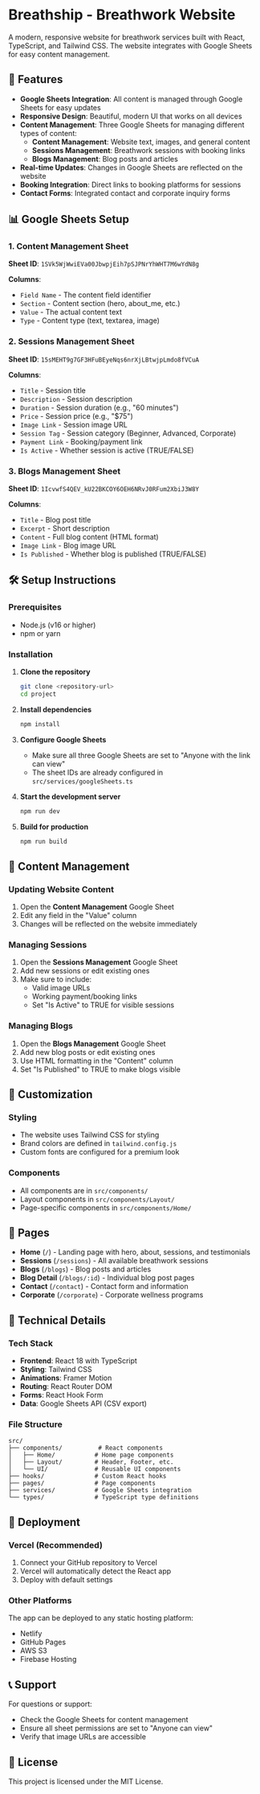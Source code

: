 # Breathship - Breathwork Website

A modern, responsive website for breathwork services built with React, TypeScript, and Tailwind CSS. The website integrates with Google Sheets for easy content management.

## 🚀 Features

- **Google Sheets Integration**: All content is managed through Google Sheets for easy updates
- **Responsive Design**: Beautiful, modern UI that works on all devices
- **Content Management**: Three Google Sheets for managing different types of content:
  - **Content Management**: Website text, images, and general content
  - **Sessions Management**: Breathwork sessions with booking links
  - **Blogs Management**: Blog posts and articles
- **Real-time Updates**: Changes in Google Sheets are reflected on the website
- **Booking Integration**: Direct links to booking platforms for sessions
- **Contact Forms**: Integrated contact and corporate inquiry forms

## 📊 Google Sheets Setup

### 1. Content Management Sheet
**Sheet ID**: `1SVk5WjWwiEVa00JbwpjEih7pSJPNrYhWHT7M6wYdN8g`

**Columns**:
- `Field Name` - The content field identifier
- `Section` - Content section (hero, about_me, etc.)
- `Value` - The actual content text
- `Type` - Content type (text, textarea, image)

### 2. Sessions Management Sheet
**Sheet ID**: `15sMEHT9g7GF3HFuBEyeNqs6nrXjLBtwjpLmdo8fVCuA`

**Columns**:
- `Title` - Session title
- `Description` - Session description
- `Duration` - Session duration (e.g., "60 minutes")
- `Price` - Session price (e.g., "$75")
- `Image Link` - Session image URL
- `Session Tag` - Session category (Beginner, Advanced, Corporate)
- `Payment Link` - Booking/payment link
- `Is Active` - Whether session is active (TRUE/FALSE)

### 3. Blogs Management Sheet
**Sheet ID**: `1IcvwfS4QEV_kU22BKCOY6OEH6NRvJ0RFum2XbiJ3W8Y`

**Columns**:
- `Title` - Blog post title
- `Excerpt` - Short description
- `Content` - Full blog content (HTML format)
- `Image Link` - Blog image URL
- `Is Published` - Whether blog is published (TRUE/FALSE)

## 🛠️ Setup Instructions

### Prerequisites
- Node.js (v16 or higher)
- npm or yarn

### Installation

1. **Clone the repository**
   ```bash
   git clone <repository-url>
   cd project
   ```

2. **Install dependencies**
   ```bash
   npm install
   ```

3. **Configure Google Sheets**
   - Make sure all three Google Sheets are set to "Anyone with the link can view"
   - The sheet IDs are already configured in `src/services/googleSheets.ts`

4. **Start the development server**
   ```bash
   npm run dev
   ```

5. **Build for production**
   ```bash
   npm run build
   ```

## 📝 Content Management

### Updating Website Content
1. Open the **Content Management** Google Sheet
2. Edit any field in the "Value" column
3. Changes will be reflected on the website immediately

### Managing Sessions
1. Open the **Sessions Management** Google Sheet
2. Add new sessions or edit existing ones
3. Make sure to include:
   - Valid image URLs
   - Working payment/booking links
   - Set "Is Active" to TRUE for visible sessions

### Managing Blogs
1. Open the **Blogs Management** Google Sheet
2. Add new blog posts or edit existing ones
3. Use HTML formatting in the "Content" column
4. Set "Is Published" to TRUE to make blogs visible

## 🎨 Customization

### Styling
- The website uses Tailwind CSS for styling
- Brand colors are defined in `tailwind.config.js`
- Custom fonts are configured for a premium look

### Components
- All components are in `src/components/`
- Layout components in `src/components/Layout/`
- Page-specific components in `src/components/Home/`

## 📱 Pages

- **Home** (`/`) - Landing page with hero, about, sessions, and testimonials
- **Sessions** (`/sessions`) - All available breathwork sessions
- **Blogs** (`/blogs`) - Blog posts and articles
- **Blog Detail** (`/blogs/:id`) - Individual blog post pages
- **Contact** (`/contact`) - Contact form and information
- **Corporate** (`/corporate`) - Corporate wellness programs

## 🔧 Technical Details

### Tech Stack
- **Frontend**: React 18 with TypeScript
- **Styling**: Tailwind CSS
- **Animations**: Framer Motion
- **Routing**: React Router DOM
- **Forms**: React Hook Form
- **Data**: Google Sheets API (CSV export)

### File Structure
```
src/
├── components/          # React components
│   ├── Home/           # Home page components
│   ├── Layout/         # Header, Footer, etc.
│   └── UI/             # Reusable UI components
├── hooks/              # Custom React hooks
├── pages/              # Page components
├── services/           # Google Sheets integration
└── types/              # TypeScript type definitions
```

## 🚀 Deployment

### Vercel (Recommended)
1. Connect your GitHub repository to Vercel
2. Vercel will automatically detect the React app
3. Deploy with default settings

### Other Platforms
The app can be deployed to any static hosting platform:
- Netlify
- GitHub Pages
- AWS S3
- Firebase Hosting

## 📞 Support

For questions or support:
- Check the Google Sheets for content management
- Ensure all sheet permissions are set to "Anyone can view"
- Verify that image URLs are accessible

## 📄 License

This project is licensed under the MIT License.

